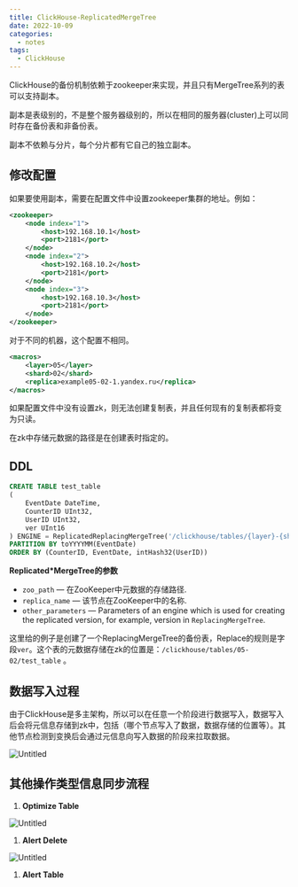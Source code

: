 ```yaml
---
title: ClickHouse-ReplicatedMergeTree
date: 2022-10-09
categories:
  - notes
tags:
  - ClickHouse
---
```


ClickHouse的备份机制依赖于zookeeper来实现，并且只有MergeTree系列的表可以支持副本。

副本是表级别的，不是整个服务器级别的，所以在相同的服务器(cluster)上可以同时存在备份表和非备份表。

副本不依赖与分片，每个分片都有它自己的独立副本。

## 修改配置

如果要使用副本，需要在配置文件中设置zookeeper集群的地址。例如：

```xml
<zookeeper>
    <node index="1">
        <host>192.168.10.1</host>
        <port>2181</port>
    </node>
    <node index="2">
        <host>192.168.10.2</host>
        <port>2181</port>
    </node>
    <node index="3">
        <host>192.168.10.3</host>
        <port>2181</port>
    </node>
</zookeeper>
```

对于不同的机器，这个配置不相同。

```xml
<macros>
    <layer>05</layer>
    <shard>02</shard>
    <replica>example05-02-1.yandex.ru</replica>
</macros>
```

如果配置文件中没有设置zk，则无法创建复制表，并且任何现有的复制表都将变为只读。

在zk中存储元数据的路径是在创建表时指定的。

## DDL

```sql
CREATE TABLE test_table
(
    EventDate DateTime,
    CounterID UInt32,
    UserID UInt32,
    ver UInt16
) ENGINE = ReplicatedReplacingMergeTree('/clickhouse/tables/{layer}-{shard}/test_table', '{replica}', ver)
PARTITION BY toYYYYMM(EventDate)
ORDER BY (CounterID, EventDate, intHash32(UserID))
```

**Replicated*MergeTree的参数**

-   `zoo_path` — 在ZooKeeper中元数据的存储路径.
-   `replica_name` — 该节点在ZooKeeper中的名称.
-   `other_parameters` — Parameters of an engine which is used for creating the replicated version, for example, version in `ReplacingMergeTree`.

这里给的例子是创建了一个ReplacingMergeTree的备份表，Replace的规则是字段`ver`。这个表的元数据存储在zk的位置是：`/clickhouse/tables/05-02/test_table` 。

## 数据写入过程

由于ClickHouse是多主架构，所以可以在任意一个阶段进行数据写入，数据写入后会将元信息存储到zk中，包括（哪个节点写入了数据，数据存储的位置等）。其他节点检测到变换后会通过元信息向写入数据的阶段来拉取数据。

![Untitled](https://s3-us-west-2.amazonaws.com/secure.notion-static.com/b714a228-604e-4bda-abe5-05a536636e76/Untitled.png)

## 其他操作类型信息同步流程

1.  **Optimize Table**

![Untitled](https://s3-us-west-2.amazonaws.com/secure.notion-static.com/4fcfb483-8386-41be-aabc-6b90ffb422b2/Untitled.png)

1.  **Alert Delete**

![Untitled](https://s3-us-west-2.amazonaws.com/secure.notion-static.com/11cef192-a3e0-4772-8fd9-c3f32f0d962d/Untitled.png)

1.  **Alert Table**